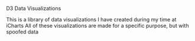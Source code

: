D3 Data Visualizations

This is a library of data visualizations I have created during my time at iCharts
All of these visualizations are made for a specific purpose, but with spoofed data
